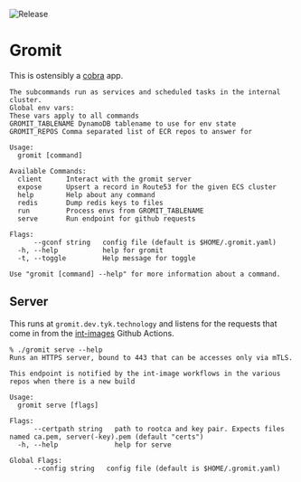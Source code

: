 ![Release](https://github.com/TykTechnologies/gromit/workflows/Release/badge.svg?branch=master)

# Gromit

This is ostensibly a [cobra](https://github.com/spf13/cobra "cobra cli") app. 

``` shellsession
The subcommands run as services and scheduled tasks in the internal cluster.
Global env vars:
These vars apply to all commands
GROMIT_TABLENAME DynamoDB tablename to use for env state
GROMIT_REPOS Comma separated list of ECR repos to answer for

Usage:
  gromit [command]

Available Commands:
  client      Interact with the gromit server
  expose      Upsert a record in Route53 for the given ECS cluster
  help        Help about any command
  redis       Dump redis keys to files
  run         Process envs from GROMIT_TABLENAME
  serve       Run endpoint for github requests

Flags:
      --gconf string   config file (default is $HOME/.gromit.yaml)
  -h, --help           help for gromit
  -t, --toggle         Help message for toggle

Use "gromit [command] --help" for more information about a command.
```

## Server

This runs at `gromit.dev.tyk.technology` and listens for the requests that come in from the [int-images](https://github.com/TykTechnologies/tyk-ci/blob/master/wf-gen/int-image.yml.m4 "integration images") Github Actions.

```shellsession
% ./gromit serve --help
Runs an HTTPS server, bound to 443 that can be accesses only via mTLS. 

This endpoint is notified by the int-image workflows in the various repos when there is a new build

Usage:
  gromit serve [flags]

Flags:
      --certpath string   path to rootca and key pair. Expects files named ca.pem, server(-key).pem (default "certs")
  -h, --help              help for serve

Global Flags:
      --config string   config file (default is $HOME/.gromit.yaml)
```
